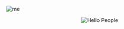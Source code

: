 ![me](https://github.com/user-attachments/assets/489c343b-062a-4a87-873f-aceb34e737d4)


<p align="center">
  <img src="https://img.shields.io/badge/Hello_People...-👋-brightgreen?style=for-the-badge" alt="Hello People">
</p>



















  



